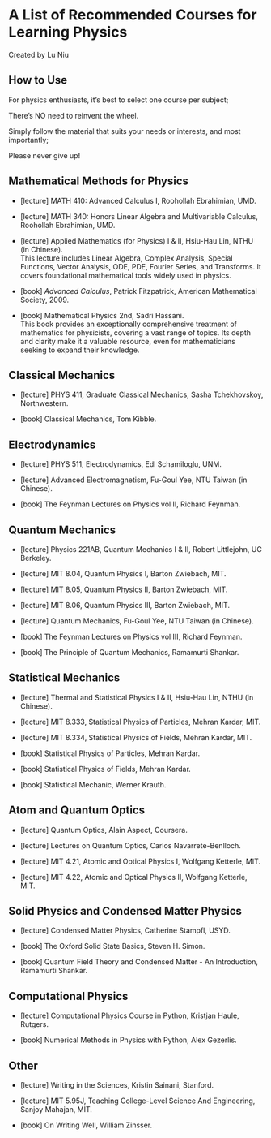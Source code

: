 # A List of Recommended Courses for Learning Physics

Created by Lu Niu

## How to Use

For physics enthusiasts, it’s best to select one course per subject;

There’s NO need to reinvent the wheel.

Simply follow the material that suits your needs or interests, and most importantly;

Please never give up!

## Mathematical Methods for Physics

* [lecture] MATH 410: Advanced Calculus Ⅰ, Roohollah Ebrahimian, UMD.

* [lecture] MATH 340: Honors Linear Algebra and Multivariable Calculus, Roohollah Ebrahimian, UMD.

* [lecture] Applied Mathematics (for Physics) Ⅰ & Ⅱ, Hsiu-Hau Lin, NTHU (in Chinese).  
This lecture includes Linear Algebra, Complex Analysis, Special Functions, Vector Analysis, ODE, PDE, Fourier Series, and Transforms. It covers foundational mathematical tools widely used in physics.

* [book] *Advanced Calculus*, Patrick Fitzpatrick, American Mathematical Society, 2009.

* [book] Mathematical Physics 2nd, Sadri Hassani.  
This book provides an exceptionally comprehensive treatment of mathematics for physicists, covering a vast range of topics. Its depth and clarity make it a valuable resource, even for mathematicians seeking to expand their knowledge.

## Classical Mechanics

* [lecture] PHYS 411, Graduate Classical Mechanics, Sasha Tchekhovskoy, Northwestern.

* [book] Classical Mechanics, Tom Kibble.

## Electrodynamics

* [lecture] PHYS 511, Electrodynamics, Edl Schamiloglu, UNM.

* [lecture] Advanced Electromagnetism, Fu-Goul Yee, NTU Taiwan (in Chinese).

* [book] The Feynman Lectures on Physics vol Ⅱ, Richard Feynman.

## Quantum Mechanics

* [lecture] Physics 221AB, Quantum Mechanics Ⅰ & Ⅱ, Robert Littlejohn, UC Berkeley.

* [lecture] MIT 8.04, Quantum Physics Ⅰ, Barton Zwiebach, MIT.

* [lecture] MIT 8.05, Quantum Physics Ⅱ, Barton Zwiebach, MIT.

* [lecture] MIT 8.06, Quantum Physics Ⅲ, Barton Zwiebach, MIT.

* [lecture] Quantum Mechanics, Fu-Goul Yee, NTU Taiwan (in Chinese).

* [book] The Feynman Lectures on Physics vol Ⅲ, Richard Feynman.

* [book] The Principle of Quantum Mechanics, Ramamurti Shankar.

## Statistical Mechanics

* [lecture] Thermal and Statistical Physics Ⅰ & Ⅱ, Hsiu-Hau Lin, NTHU (in Chinese).

* [lecture] MIT 8.333, Statistical Physics of Particles, Mehran Kardar, MIT.

* [lecture] MIT 8.334, Statistical Physics of Fields, Mehran Kardar, MIT.

* [book] Statistical Physics of Particles, Mehran Kardar.

* [book] Statistical Physics of Fields, Mehran Kardar.

* [book] Statistical Mechanic, Werner Krauth.

## Atom and Quantum Optics

* [lecture] Quantum Optics, Alain Aspect, Coursera.

* [lecture] Lectures on Quantum Optics, Carlos Navarrete-Benlloch.

* [lecture] MIT 4.21, Atomic and Optical Physics Ⅰ, Wolfgang Ketterle, MIT.

* [lecture] MIT 4.22, Atomic and Optical Physics Ⅱ, Wolfgang Ketterle, MIT.

## Solid Physics and Condensed Matter Physics

* [lecture] Condensed Matter Physics, Catherine Stampfl, USYD.

* [book] The Oxford Solid State Basics, Steven H. Simon.

* [book] Quantum Field Theory and Condensed Matter - An Introduction, Ramamurti Shankar.

## Computational Physics

* [lecture] Computational Physics Course in Python, Kristjan Haule, Rutgers.

* [book] Numerical Methods in Physics with Python, Alex Gezerlis.

## Other

* [lecture] Writing in the Sciences, Kristin Sainani, Stanford.

* [lecture] MIT 5.95J, Teaching College-Level Science And Engineering, Sanjoy Mahajan, MIT.

* [book] On Writing Well, William Zinsser.
  